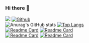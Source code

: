 ### Hi there 👋
![](https://visitor-badge.laobi.icu/badge?page_id=msutic.msutic)
[![Github](https://img.shields.io/github/followers/msutic?label=Follow&style=social)](https://github.com/msutic)  
![Anurag's GitHub stats](https://github-readme-stats.vercel.app/api?username=msutic&show_icons=true)
[![Top Langs](https://github-readme-stats.vercel.app/api/top-langs/?username=msutic&layout=compact)](https://github.com/anuraghazra/github-readme-stats)  
[![Readme Card](https://github-readme-stats.vercel.app/api/pin/?username=msutic&repo=space_invaders)](https://github.com/msutic/space_invaders)
[![Readme Card](https://github-readme-stats.vercel.app/api/pin/?username=msutic&repo=SmartGrid)](https://github.com/msutic/SmartGrid)  
[![Readme Card](https://github-readme-stats.vercel.app/api/pin/?username=msutic&repo=Communication-Bus)](https://github.com/msutic/Communication-Bus)
[![Readme Card](https://github-readme-stats.vercel.app/api/pin/?username=msutic&repo=ticket-shop-MVC)](https://github.com/msutic/ticket-shop-MVC)




<!--
**msutic/msutic** is a ✨ _special_ ✨ repository because its `README.md` (this file) appears on your GitHub profile.

Here are some ideas to get you started:

- 🔭 I’m currently working on ...
- 🌱 I’m currently learning ...
- 👯 I’m looking to collaborate on ...
- 🤔 I’m looking for help with ...
- 💬 Ask me about ...
- 📫 How to reach me: ...
- 😄 Pronouns: ...
- ⚡ Fun fact: ...
-->
